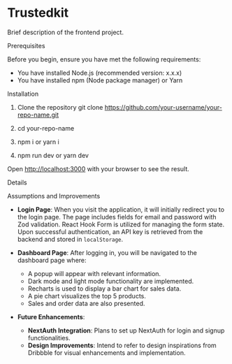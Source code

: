 

# Trustedkit

Brief description of the frontend project.

 Prerequisites

Before you begin, ensure you have met the following requirements:

- You have installed Node.js (recommended version: x.x.x)
- You have installed npm (Node package manager) or Yarn

 Installation

 1. Clone the repository
   git clone https://github.com/your-username/your-repo-name.git
  
 2. cd your-repo-name

 3. npm i or yarn i

 4. npm run dev or yarn dev


Open [http://localhost:3000](http://localhost:3000) with your browser to see the result.


 Details

 Assumptions and Improvements

- **Login Page**: When you visit the application, it will initially redirect you to the login page. The page includes fields for email and password with Zod validation. React Hook Form is utilized for managing the form state. Upon successful authentication, an API key is retrieved from the backend and stored in `localStorage`.

- **Dashboard Page**: After logging in, you will be navigated to the dashboard page where:
  - A popup will appear with relevant information.
  - Dark mode and light mode functionality are implemented.
  - Recharts is used to display a bar chart for sales data.
  - A pie chart visualizes the top 5 products.
  - Sales and order data are also presented.

- **Future Enhancements**:
  - **NextAuth Integration**: Plans to set up NextAuth for login and signup functionalities.
  - **Design Improvements**: Intend to refer to design inspirations from Dribbble for visual enhancements and implementation.


